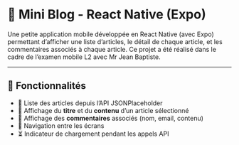 # 📰 Mini Blog - React Native (Expo)

Une petite application mobile développée en React Native (avec Expo) permettant d’afficher une liste d’articles, le détail de chaque article, et les commentaires associés à chaque article. Ce projet a été réalisé dans le cadre de l’examen mobile L2 avec Mr Jean Baptiste.

---

## 🚀 Fonctionnalités

- 📄 Liste des articles depuis l’API JSONPlaceholder
- 📌 Affichage du **titre** et du **contenu** d’un article sélectionné
- 💬 Affichage des **commentaires** associés (nom, email, contenu)
- 🔁 Navigation entre les écrans
- ⏳ Indicateur de chargement pendant les appels API
